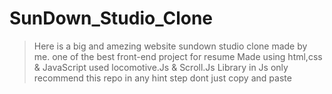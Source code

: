 # SunDown_Studio_Clone

> Here is a big and amezing website sundown studio clone made by me.
> one of the best front-end project for resume
> Made using html,css & JavaScript
> used locomotive.Js & Scroll.Js Library in Js
> only recommend this repo in any hint step dont just copy and paste
